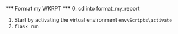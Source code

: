 *** Format my WKRPT ***
0. cd into format_my_report
1. Start by activating the virtual environment
`env\Scripts\activate`
2. `flask run`